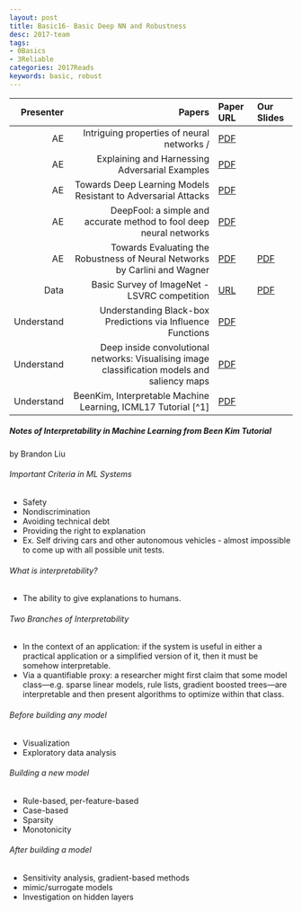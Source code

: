 ```yaml
---
layout: post
title: Basic16- Basic Deep NN and Robustness 
desc: 2017-team
tags:
- 0Basics
- 3Reliable
categories: 2017Reads
keywords: basic, robust 
---
```




| Presenter | Papers | Paper URL| Our Slides |
| -----: | -------------------------------------: | :----- | :----- |
| AE |Intriguing properties of neural networks /  | [PDF](https://arxiv.org/abs/1312.6199) |  |
| AE | Explaining and Harnessing Adversarial Examples | [PDF](https://arxiv.org/abs/1412.6572) |  |
| AE | Towards Deep Learning Models Resistant to Adversarial Attacks | [PDF](https://arxiv.org/abs/1706.06083) | | 
| AE | DeepFool: a simple and accurate method to fool deep neural networks | [PDF](https://arxiv.org/abs/1511.04599) | | 
| AE | Towards Evaluating the Robustness of Neural Networks by Carlini and Wagner | [PDF](https://arxiv.org/abs/1608.04644) | [PDF]({{site.baseurl}}/MoreTalksTeam/Jack/20170512_towards_evaluating_the_robustness_of_neural_networks.pdf)| 
| Data | Basic Survey of ImageNet - LSVRC competition | [URL](http://www.image-net.org/) | [PDF]({{site.baseurl}}/MoreTalksTeam/Jack/20160722ImageNet-LSVRC-2010-2015.pdf) | 
| Understand | Understanding Black-box Predictions via Influence Functions | [PDF](https://arxiv.org/abs/1703.04730) |  |
| Understand | Deep inside convolutional networks: Visualising image classification models and saliency maps | [PDF](https://arxiv.org/abs/1312.6034) |  |
| Understand | BeenKim, Interpretable Machine Learning, ICML17 Tutorial [^1] | [PDF](https://people.csail.mit.edu/beenkim/papers/BeenK_FinaleDV_ICML2017_tutorial.pdf) |  |


##### Notes of Interpretability in Machine Learning from Been Kim Tutorial 
by Brandon Liu

###### Important Criteria in ML Systems
+ Safety
+ Nondiscrimination
+ Avoiding technical debt
+ Providing the right to explanation
+ Ex. Self driving cars and other autonomous vehicles - almost impossible to come up with all possible unit tests.

###### What is interpretability?
+ The ability to give explanations to humans. 

###### Two Branches of Interpretability
+ In the context of an application:	if the system is useful in either a practical application or a simplified version of it, then it must be somehow interpretable.
+ Via a quantifiable proxy: a researcher might first claim that some model class—e.g. sparse linear models, rule lists, gradient boosted trees—are interpretable and then present algorithms to optimize within that class.

###### Before building any model	
+ Visualization
+ Exploratory data analysis


###### Building a new model	
+ Rule-based, per-feature-based
+ Case-based
+ Sparsity
+ Monotonicity

######  After building a model
+ Sensitivity analysis, gradient-based methods
+ mimic/surrogate models
+ Investigation on hidden layers
